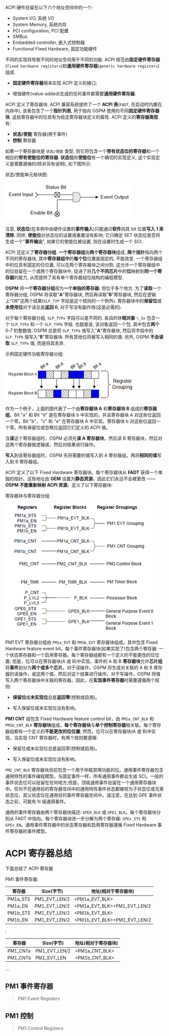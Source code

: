 
ACPI 硬件驻留在以下六个地址空间中的一个:

* System I/O, 系统 I/O
* System Memory, 系统内存
* PCI configuration, PCI 配置
* SMBus
* Embedded controller, 嵌入式控制器
* Functional Fixed Hardware, 固定功能硬件

不同的实现将导致不同的地址空间用于不同的功能. ACPI 规范由**固定硬件寄存器**(`fixed hardware registers`)和**通用硬件寄存器**(`generic hardware registers`)组成.

* **固定硬件寄存器**用来实现 ACPI 定义的接口;

* 增值硬件(value-added)生成的任何事件都需要**通用硬件寄存器**.

ACPI 定义了寄存器块. ACPI 兼容系统提供了一个 **ACPI 表**(`FADT`, 在启动时内置在内存中), 该表包含了一个**指针列表**, 用于指向 OSPM 使用的不同**固定硬件寄存器块**. 这些寄存器中的位具有为给定寄存器块定义的属性. ACPI 定义的**寄存器类型**有:

* **状态/使能** 寄存器(用于事件)
* **控制** 寄存器

如果一个寄存器块是 `状态/使能` 类型, 则它将包含一个**带有状态位的寄存器**和一个相应的**带有使能位的寄存器**. **状态位**和**使能位**有一个确切的实现定义, 这个实现定义是需要遵循的(除非另有说明), 如下图所示:

状态/使能单元格块图:

![2023-05-10-09-24-56.png](./images/2023-05-10-09-24-56.png)

注意, **状态位**(在本例中由硬件设置的**事件输入**)只能通过**软件**向其 bit 位置**写入 1 来清除**. 同样, **使能位**对状态位的设置或重置没有影响; 它只确定 SET 状态位是否将生成一个"**事件输出**", 如果它的使能位被设置, 则在设置时生成一个 SCI.

ACPI 还定义了**寄存器分组**. **一个寄存器组**由**两个寄存器块**组成, **两个指针**指向两个不同的寄存器块, 其中**寄存器组中**的**每个位**位置是固定的, 不能改变. 一个寄存器组中的位具有固定的位位置, 可以在两个寄存器块之间分割. 这允许一个寄存器组中的位驻留在一个或两个寄存器块中, 促进了将**几个不同芯片**中的**位**映射到**同一个寄存器**的能力, 从而提供了具有单个寄存器组位结构的编程模型.

**OSPM** 将**一个寄存器分组**视为**一个单独的寄存器**; 但位于多个地方. 为了**读取**一个寄存器分组, OSPM 将读取"**A**"寄存器块, 然后再读取"**B**"寄存器块, 然后在逻辑上"OR"这两个结果(`SLP_TYP` 字段是这个规则的一个例外). 寄存器块中的**保留位**或**未使用位**对于读总是**返回 0**, 对于写没有副作用(这是必需的).

对于每个寄存器分组, `SLP_TYPx` 字段可以是不同的. 各自的休**眠对象** `\_Sx` 包含一个 `SLP_TYPa` 和一个 `SLP_TYPb` 字段. 也就是说, 该对象返回一个包, 其中包含**两个** 0-7 的整数值. OSPM 总是将 `SLP_TYPa` 值写入"**A**"寄存器块, 然后将字段中的 `SLP_TYPb` 值写入"**B**"寄存器块. 所有其他位将被写入相同的值. 另外, OSPM **不会读取** `SLP_TYPx` 值, 而是将其丢弃.

示例固定硬件功能寄存器分组:

![2023-05-10-21-06-37.png](./images/2023-05-10-21-06-37.png)

作为一个例子，上面的图代表了一个由**寄存器块 A** 和**寄存器块 B** 组成的**寄存器组**。Bit "a" 和 Bit "d" 是在寄存器块 b 中实现的，并且寄存器块 A 对这些位返回一个零。Bit "b"，"c" 和 "e" 在寄存器块 A 中实现，寄存器块 b 对这些位返回一个零。所有保留位或忽略位返回它们定义的 ACPI 值。

当**读**这个寄存器组时，OSPM 必须先**读 A 寄存器块**，然后读 B 寄存器块，然后对这两个寄存器做逻辑或，然后对结果进行操作。

**写入**到该寄存器组时，OSPM 先将需要的值写入到 A 寄存器组，再将**相同的值**写入到 B 寄存器组。

ACPI 定义了以下 Fixed Hardware 寄存器块。每个寄存器块从 **FADT** 获得一个单独的指针。这些地址由 **OEM** 设置为**静态资源**，因此它们永远不会被更改 —— **OSPM 不能重新映射 ACPI 资源**。定义了以下寄存器块:

寄存器块与寄存器分组:

![2023-06-25-10-57-20.png](./images/2023-06-25-10-57-20.png)

PM1 EVT 寄存器分组由 `PM1a_EVT` 和 `PM1b_EVT` 寄存器块组成，其中包含 Fixed Hardware feature event bit。每个事件寄存器块(如果实现了)包含两个寄存器: 一个状态寄存器和一个启用寄存器。每个寄存器组都有一个定义的不能更改的位位置; 但是，位可以在寄存器块(A 或 B)中实现。事件的 A 和 B **寄存器块**允许**芯片组**将**事件**划分为**两个或多个芯片**。对于读操作，OSPM 将生成对关联的 A 和 B 寄存器的读操作，或这两个值，然后对这个结果进行操作。对于写操作，OSPM 将值写入两个寄存器块中关联的寄存器。因此，在**实现事件寄存器**时需要遵循两个规则:

* **保留位**或**未实现位**总是**返回零**(控制或启用)。

* 写入保留位或未实现位没有影响。

**PM1 CNT** 组包含 Fixed Hardware feature control bit，由 `PM1a_CNT_BLK` 和 `PM1b_CNT_BLK` **寄存器块**组成。**每个寄存器块**与**单个控制寄存器**相关联。每个寄存器组都有一个定义的**不能更改的位位置**; 然而，位可以在寄存器块(A 或 B)中实现。当实现 CNT 寄存器时，有两个规则要遵循:

* 保留位或未实现位总是返回零(控制或启用)。

* 写入保留位或未实现位没有影响。

`PM2_CNT_BLK` 寄存器块目前包含一个用于仲裁禁用功能的位。通用事件寄存器包含通用特性的事件编程模型。与固定事件一样，所有通用事件都会生成 SCI。一般的事件状态位可以驻留在任何地方;但是，顶级通用事件驻留在一个通用寄存器块中。任何不在通用目的寄存器空间中的通用特性事件状态都被视为子状态位或兄弟状态位，其父状态位在通用目的事件寄存器空间中。请注意，在达到 GPE 事件状态之前，可能有 N 级通用事件。

通用的事件寄存器由两个寄存器块描述: `GPE0_BLK` 或 `GPE1_BLK`。每个寄存器块分别从 FADT 中指向。每个寄存器块进一步分解为两个寄存器: `GPEx_STS` 和 `GPEx_EN`。通用事件寄存器中的状态寄存器和启用寄存器遵循 Fixed Hardware 事件寄存器的事件模型。

# ACPI 寄存器总结

下面总结了 ACPI 寄存器

PM1 事件寄存器:

寄存器 | Size(字节) | 地址(相对于寄存器块)
---------|----------|---------
 PM1a_STS | PM1_EVT_LEN/2 | <PM1a_EVT_BLK>
 PM1a_EN | PM1_EVT_LEN/2 | <PM1a_EVT_BLK>+PM1_EVT_LEN/2
 PM1b_STS | PM1_EVT_LEN/2 | <PM1b_EVT_BLK>
 PM1b_EN | PM1_EVT_LEN/2 | <PM1b_EVT_BLK>+PM1_EVT_LEN/2

:

寄存器 | Size(字节) | 地址(相对于寄存器块)
---------|----------|---------
 PM1_CNTa | PM1_EVT_LEN/2 | <PM1a_CNT_BLK>
 PM1_CNTb | PM1_EVT_LEN | <PM1b_CNT_BLK>

...

## PM1 事件寄存器

> PM1 Event Registers



## PM1 控制

> PM1 Control Registers